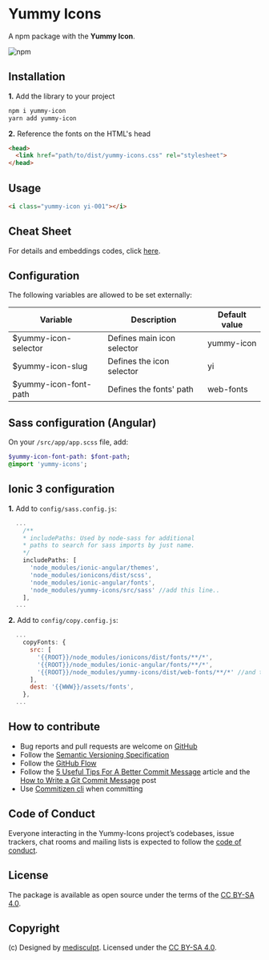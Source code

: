 # Yummy Icons

A npm package with the **Yummy Icon**.

![npm](https://img.shields.io/npm/v/npm.svg)

## Installation

**1.** Add the library to your project

```sh
npm i yummy-icon
yarn add yummy-icon
```

**2.** Reference the fonts on the HTML's head

```html
<head>
  <link href="path/to/dist/yummy-icons.css" rel="stylesheet">
</head>
```

## Usage

```html
<i class="yummy-icon yi-001"></i>
```

## Cheat Sheet

For details and embeddings codes, click [here](https://roalcantara.github.io/yummy-icons/).

## Configuration

The following variables are allowed to be set externally:

| Variable | Description | Default value |
| -------- | ----------- | ------------- |
| $yummy-icon-selector | Defines main icon selector | yummy-icon |
| $yummy-icon-slug | Defines the icon selector | yi |
| $yummy-icon-font-path | Defines the fonts' path | web-fonts |

## Sass configuration (Angular)

On your `/src/app/app.scss` file, add:

```sass
$yummy-icon-font-path: $font-path;
@import 'yummy-icons';
```

## Ionic 3 configuration

**1.** Add to `config/sass.config.js`:

```js
  ...
    /**
    * includePaths: Used by node-sass for additional
    * paths to search for sass imports by just name.
    */
    includePaths: [
      'node_modules/ionic-angular/themes',
      'node_modules/ionicons/dist/scss',
      'node_modules/ionic-angular/fonts',
      'node_modules/yummy-icons/src/sass' //add this line..
    ],
  ...
```

**2.** Add to `config/copy.config.js`:

```js
  ...
    copyFonts: {
      src: [
        '{{ROOT}}/node_modules/ionicons/dist/fonts/**/*',
        '{{ROOT}}/node_modules/ionic-angular/fonts/**/*',
        '{{ROOT}}/node_modules/yummy-icons/dist/web-fonts/**/*' //and this!
      ],
      dest: '{{WWW}}/assets/fonts',
    },
  ...
```

## How to contribute

* Bug reports and pull requests are welcome on [GitHub](https://github.com/roalcantara/yummy-icons)
* Follow the [Semantic Versioning Specification](http://semver.org/)
* Follow the [GitHub Flow](https://guides.github.com/introduction/flow/)
* Follow the [5 Useful Tips For A Better Commit Message](https://robots.thoughtbot.com/5-useful-tips-for-a-better-commit-message) article and the [How to Write a Git Commit Message](http://chris.beams.io/posts/git-commit/) post
* Use [Commitizen cli](http://commitizen.github.io/cz-cli/) when committing

## Code of Conduct

Everyone interacting in the Yummy-Icons project’s codebases, issue trackers, chat rooms and mailing lists is expected to follow the [code of conduct](https://github.com/roalcantara/yummy-icons/blob/master/CODE_OF_CONDUCT.md).

## License

The package is available as open source under the terms of the [CC BY-SA 4.0](https://creativecommons.org/licenses/by-sa/4.0/).

## Copyright

(c) Designed by [medisculpt](http://www.medisculpt.com.au). Licensed under the [CC BY-SA 4.0](https://creativecommons.org/licenses/by-sa/4.0/).